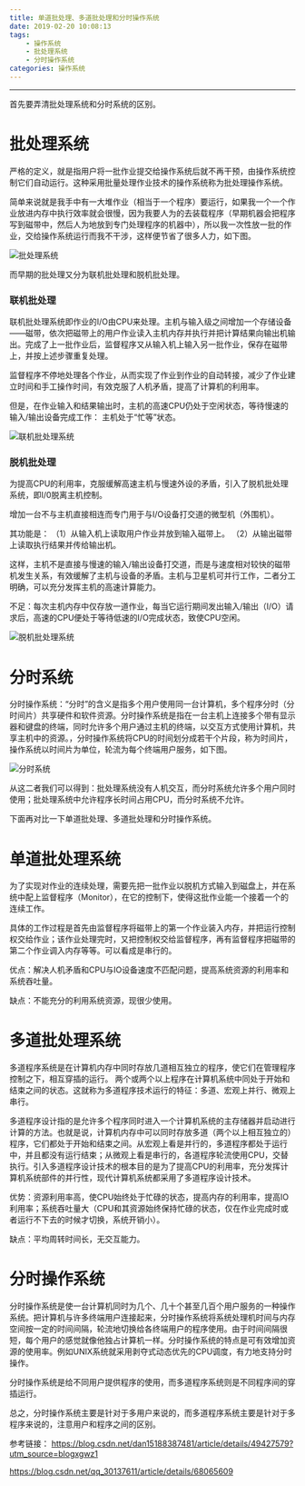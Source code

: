 ```yaml
---
title: 单道批处理、多道批处理和分时操作系统
date: 2019-02-20 10:08:13
tags: 
	- 操作系统 
	- 批处理系统
	- 分时操作系统
categories: 操作系统
---
```

---
首先要弄清批处理系统和分时系统的区别。
<!--more-->
# 批处理系统
严格的定义，就是指用户将一批作业提交给操作系统后就不再干预，由操作系统控制它们自动运行。这种采用批量处理作业技术的操作系统称为批处理操作系统。

简单来说就是我手中有一大堆作业（相当于一个程序）要运行，如果我一个一个作业放进内存中执行效率就会很慢，因为我要人为的去装载程序（早期机器会把程序写到磁带中，然后人为地放到专门处理程序的机器中），所以我一次性放一批的作业，交给操作系统运行而我不干涉，这样便节省了很多人力，如下图。

![批处理系统](/单道批处理、多道批处理和分时操作系统/批处理系统.png)

而早期的批处理又分为联机批处理和脱机批处理。

### 联机批处理
联机批处理系统即作业的I/O由CPU来处理。主机与输入级之间增加一个存储设备——磁带，依次把磁带上的用户作业读入主机内存并执行并把计算结果向输出机输出。完成了上一批作业后，监督程序又从输入机上输入另一批作业，保存在磁带上，并按上述步骤重复处理。

监督程序不停地处理各个作业，从而实现了作业到作业的自动转接，减少了作业建立时间和手工操作时间，有效克服了人机矛盾，提高了计算机的利用率。

但是，在作业输入和结果输出时，主机的高速CPU仍处于空闲状态，等待慢速的输入/输出设备完成工作： 主机处于“忙等”状态。

![联机批处理系统](/单道批处理、多道批处理和分时操作系统/联机批处理系统.jpg)

### 脱机批处理
为提高CPU的利用率，克服缓解高速主机与慢速外设的矛盾，引入了脱机批处理系统，即I/0脱离主机控制。

增加一台不与主机直接相连而专门用于与I/O设备打交道的微型机（外围机）。

其功能是：
（1）从输入机上读取用户作业并放到输入磁带上。
（2）从输出磁带上读取执行结果并传给输出机。

这样，主机不是直接与慢速的输入/输出设备打交道，而是与速度相对较快的磁带机发生关系，有效缓解了主机与设备的矛盾。主机与卫星机可并行工作，二者分工明确，可以充分发挥主机的高速计算能力。

不足：每次主机内存中仅存放一道作业，每当它运行期间发出输入/输出（I/O）请求后，高速的CPU便处于等待低速的I/O完成状态，致使CPU空闲。

![脱机批处理系统](/单道批处理、多道批处理和分时操作系统/脱机批处理系统.jpg)

# 分时系统
分时操作系统：“分时”的含义是指多个用户使用同一台计算机，多个程序分时（分时间片）共享硬件和软件资源。分时操作系统是指在一台主机上连接多个带有显示器和键盘的终端，同时允许多个用户通过主机的终端，以交互方式使用计算机，共享主机中的资源。，分时操作系统将CPU的时间划分成若干个片段，称为时间片，操作系统以时间片为单位，轮流为每个终端用户服务，如下图。

![分时系统](/单道批处理、多道批处理和分时操作系统/分时系统.png)

从这二者我们可以得到：批处理系统没有人机交互，而分时系统允许多个用户同时使用；批处理系统中允许程序长时间占用CPU，而分时系统不允许。

下面再对比一下单道批处理、多道批处理和分时操作系统。
# 单道批处理系统
为了实现对作业的连续处理，需要先把一批作业以脱机方式输入到磁盘上，并在系统中配上监督程序（Monitor），在它的控制下，使得这批作业能一个接着一个的连续工作。

具体的工作过程是首先由监督程序将磁带上的第一个作业装入内存，并把运行控制权交给作业；该作业处理完时，又把控制权交给监督程序，再有监督程序把磁带的第二个作业调入内存等等。可以看成是串行的。

优点：解决人机矛盾和CPU与IO设备速度不匹配问题，提高系统资源的利用率和系统吞吐量。

缺点：不能充分的利用系统资源，现很少使用。

# 多道批处理系统
多道程序系统是在计算机内存中同时存放几道相互独立的程序，使它们在管理程序控制之下，相互穿插的运行。 两个或两个以上程序在计算机系统中同处于开始和结束之间的状态。这就称为多道程序技术运行的特征：多道、宏观上并行、微观上串行。

多道程序设计指的是允许多个程序同时进入一个计算机系统的主存储器并启动进行计算的方法。也就是说，计算机内存中可以同时存放多道（两个以上相互独立的）程序，它们都处于开始和结束之间。从宏观上看是并行的，多道程序都处于运行中，并且都没有运行结束；从微观上看是串行的，各道程序轮流使用CPU，交替执行。引入多道程序设计技术的根本目的是为了提高CPU的利用率，充分发挥计算机系统部件的并行性，现代计算机系统都采用了多道程序设计技术。

优势：资源利用率高，使CPU始终处于忙碌的状态，提高内存的利用率，提高IO利用率；系统吞吐量大（CPU和其资源始终保持忙碌的状态，仅在作业完成时或者运行不下去的时候才切换，系统开销小）。

缺点：平均周转时间长，无交互能力。

# 分时操作系统
分时操作系统是使一台计算机同时为几个、几十个甚至几百个用户服务的一种操作系统。把计算机与许多终端用户连接起来，分时操作系统将系统处理机时间与内存空间按一定的时间间隔，轮流地切换给各终端用户的程序使用。由于时间间隔很短，每个用户的感觉就像他独占计算机一样。分时操作系统的特点是可有效增加资源的使用率。例如UNIX系统就采用剥夺式动态优先的CPU调度，有力地支持分时操作。

分时操作系统是给不同用户提供程序的使用，而多道程序系统则是不同程序间的穿插运行。

总之，分时操作系统主要是针对于多用户来说的，而多道程序系统主要是针对于多程序来说的，注意用户和程序之间的区别。

参考链接：
https://blog.csdn.net/dan15188387481/article/details/49427579?utm_source=blogxgwz1

https://blog.csdn.net/qq_30137611/article/details/68065609
